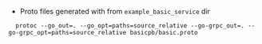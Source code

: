 
* Proto files generated with from `example_basic_service` dir
```
  protoc --go_out=. --go_opt=paths=source_relative --go-grpc_out=. --go-grpc_opt=paths=source_relative basicpb/basic.proto
```
